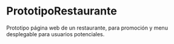 # PrototipoRestaurante
Prototipo página web de un restaurante, para promoción y menu desplegable para usuarios potenciales.
